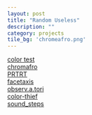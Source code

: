 ```yaml
---
layout: post
title: "Random Useless"
description: ""
category: projects
tile_bg: 'chromeafro.png'
---
```

<!--   -===============-   -->
<!-- ~  write something  ~ -->
<!--   -===============-   -->

[color test](/random/useless/shaver)  
[chromafro](/random/useless/shaver/falling.html)  
[PRTRT](/random/useless/PRTRT)  
[facetaxis](/random/useless/facetaxis)  
[observ.a.tori](/random/useless/observ.a.tori)  
[color-thief](/random/useless/color-thief)  
[sound_steps](/random/useless/sound_steps)  
